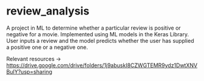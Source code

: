 # review_analysis
A project in ML to determine whether a particular review is positive or negative for a movie. Implemented using ML models in the Keras Library.
User inputs a review and the model predicts whether the user has supplied a positive one or a negative one.

Relevant resources -> https://drive.google.com/drive/folders/1j9abuskI8CZWGTEMR9ydz1DwtXNVBuIY?usp=sharing
